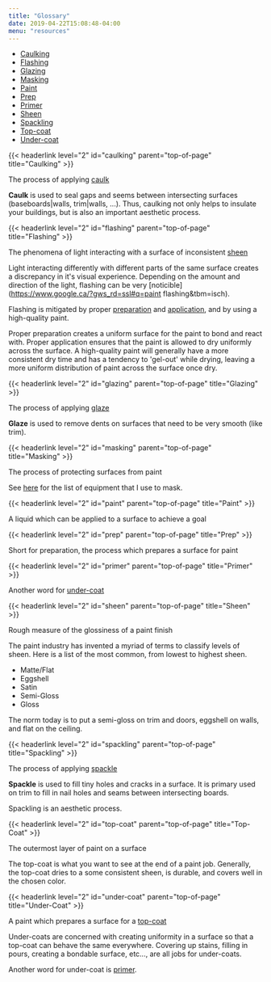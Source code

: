 ```yaml
---
title: "Glossary"
date: 2019-04-22T15:08:48-04:00
menu: "resources"
---
```


<div id="glossary-table">
<ul>
<li><a href="#caulking">Caulking</a></li>
<li><a href="#flashing">Flashing</a></li>
<li><a href="#glazing">Glazing</a></li>
<li><a href="#masking">Masking</a></li>
<li><a href="#paint">Paint</a></li>
<li><a href="#prep">Prep</a></li>
<li><a href="#primer">Primer</a></li>
<li><a href="#sheen">Sheen</a></li>
<li><a href="#spackling">Spackling</a></li>
<li><a href="#top-coat">Top-coat</a></li>
<li><a href="#under-coat">Under-coat</a></li>
</ul>
</div>

{{< headerlink level="2" id="caulking" parent="top-of-page" title="Caulking" >}}

<div class="definition">
The process of applying <a href="https://en.wikipedia.org/wiki/Caulk">caulk</a>
</div>

**Caulk** is used to seal gaps and seems between intersecting
surfaces (baseboards|walls, trim|walls, ...). Thus, caulking not
only helps to insulate your buildings, but is also an important aesthetic process.

{{< headerlink level="2" id="flashing" parent="top-of-page" title="Flashing" >}}

<div class="definition">
The phenomena of light interacting with a surface of inconsistent <a href="#sheen">sheen</a>
</div>

Light interacting differently with different parts of the same
surface creates a discrepancy in it's visual experience. Depending
on the amount and direction of the light, flashing can be very
[noticible](https://www.google.ca/?gws_rd=ssl#q=paint flashing&tbm=isch).

Flashing is mitigated by proper
[preparation](../../services/interior-painting#preparation) and
[application](../../services/interior-painting#application), and
by using a high-quality paint.

Proper preparation creates a uniform surface for the paint to bond
and react with. Proper application ensures that the paint is allowed
to dry uniformly across the surface. A high-quality paint will
generally have a more consistent dry time and has a tendency to
'gel-out' while drying, leaving a more uniform distribution of
paint across the surface once dry.

{{< headerlink level="2" id="glazing" parent="top-of-page" title="Glazing" >}}

<div class="definition">
The process of applying <a href="https://www.amazon.ca/Bondo-Glazing-Spot-Putty-4-5oz/dp/B0002JM8PY/ref=asc_df_B0002JM8PY/?tag=googleshopc0c-20&linkCode=df0&hvadid=292955557909&hvpos=1o1&hvnetw=g&hvrand=12717149655573090518&hvpone=&hvptwo=&hvqmt=&hvdev=c&hvdvcmdl=&hvlocint=&hvlocphy=9000397&hvtargid=pla-435686733984&psc=1">glaze</a>
</div>

**Glaze** is used to remove dents on surfaces that need to be very smooth (like trim).

{{< headerlink level="2" id="masking" parent="top-of-page" title="Masking" >}}

<div class="definition">
The process of protecting surfaces from paint
</div>

See [here](../equipment#masking) for the list of equipment that I use to mask.

{{< headerlink level="2" id="paint" parent="top-of-page" title="Paint" >}}

<div class="definition">
A liquid which can be applied to a surface to achieve a goal
</div>

{{< headerlink level="2" id="prep" parent="top-of-page" title="Prep" >}}

<div class="definition">
Short for preparation, the process which prepares a surface for paint
</div>

{{< headerlink level="2" id="primer" parent="top-of-page" title="Primer" >}}

<div class="definition">
Another word for <a href="#under-coat">under-coat</a>
</div>

{{< headerlink level="2" id="sheen" parent="top-of-page" title="Sheen" >}}

<div class="definition">
Rough measure of the glossiness of a paint finish
</div>

The paint industry has invented a myriad of terms to classify levels of sheen. Here is a list of the most common, from
lowest to highest sheen. 

* Matte/Flat
* Eggshell
* Satin
* Semi-Gloss
* Gloss

The norm today is to put a semi-gloss on trim and doors, eggshell on walls, and flat on the ceiling.

{{< headerlink level="2" id="spackling" parent="top-of-page" title="Spackling" >}}

<div class="definition">
The process of applying <a href="https://en.wikipedia.org/wiki/Spackling_paste">spackle</a>
</div>

**Spackle** is used to fill tiny holes and cracks in a surface. It is primary used on trim to fill in nail holes and
seams between intersecting boards.

Spackling is an aesthetic process.

{{< headerlink level="2" id="top-coat" parent="top-of-page" title="Top-Coat" >}}

<div class="definition">
The outermost layer of paint on a surface
</div>

The top-coat is what you want to see at the end of a paint job. Generally, the top-coat dries to a some consistent
sheen, is durable, and covers well in the chosen color.

{{< headerlink level="2" id="under-coat" parent="top-of-page" title="Under-Coat" >}}

<div class="definition">
A paint which prepares a surface for a <a href="#top-coat">top-coat</a>
</div>

Under-coats are concerned with creating uniformity in a surface so that a top-coat can behave the same
everywhere. Covering up stains, filling in pours, creating a bondable surface, etc..., are all jobs for under-coats.

Another word for under-coat is [primer](#primer).

